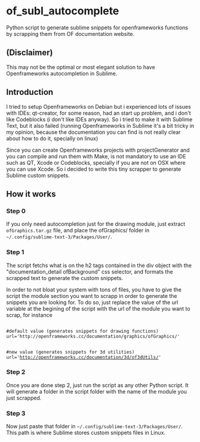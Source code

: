 # of_subl_autocomplete
Python script to generate sublime snippets for openframeworks functions by scrapping them from OF documentation website.

<h2>(Disclaimer)</h2>
This may not be the optimal or most elegant solution to have Openframeworks autocompletion in Sublime.

<h2>Introduction</h2>
<p>
I tried to setup Openframeworks on Debian but i experienced lots of issues with IDEs: qt-creator, for some reason, had an start up problem, and i don't like Codeblocks (i don't like IDEs anyway). So i tried to make it with Sublime Text, but it also failed (running Openframeworks in Sublime it's a bit tricky in my opinion, because the documentation you can find is not really clear about how to do it, specially on linux)
</p>
<p>
Since you can create Openframeworks projects with projectGenerator and you can compile and run them with Make, is not mandatory to use an IDE such as QT, Xcode or Codeblocks, specially if you are not on OSX where you can use Xcode. So i decided to write this tiny scrapper to generate Sublime custom snippets.
</p>

<h2>How it works</h2>

<p>
<h3>Step 0</h3>
If you only need autocompletion just for the drawing module, just extract <code>ofGraphics.tar.gz</code> file, and place the ofGraphics/ folder in <code>~/.config/sublime-text-3/Packages/User/</code>.
</p>

<p>
<h3>Step 1</h3>
The script fetchs what is on the h2 tags contained in the div object with the "documentation_detail ofBackground"  css selector, and formats the scrapped text to generate the custom snippets.
</p>

<p>
In order to not bloat your system with tons of files, you have to give the script the module section you want to scrapp in order to generate the snippets you are looking for. To do so, just replace the value of the url variable at the begining of the script with the url of the module you want to scrap, for instance
</p>

<code> 
#default value (generates snippets for drawing functions)
url='http://openframeworks.cc/documentation/graphics/ofGraphics/'

#new value (generates snippets for 3d utilities)
url='http://openframeworks.cc/documentation/3d/of3dUtils/'
</code>

<p>
<h3>Step 2</h3>
Once you are done step 2, just run the script as any other Python script. It will generate a folder in the script folder with the name of the module you just scrapped.
</p>

<p>
<h3>Step 3</h3>
Now just paste that folder in <code>~/.config/sublime-text-3/Packages/User/</code>. This path is where Sublime stores custom snippets files in Linux.
</p>









